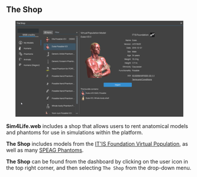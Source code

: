## The Shop

<p align="center">
  <img width="90%" src="assets/shop.png">
</p>

**Sim4Life.web** includes a shop that allows users to rent anatomical models and phantoms for use in simulations within the platform.

**The Shop** includes models from the [IT'IS Foundation Virtual Population](https://itis.swiss/virtual-population/virtual-population/overview/), as well as many [SPEAG Phantoms](https://speag.swiss/products/em-phantoms/overview-2/).

**The Shop** can be found from the dashboard by clicking on the user icon in the top right corner, and then selecting ```The Shop``` from the drop-down menu. 
